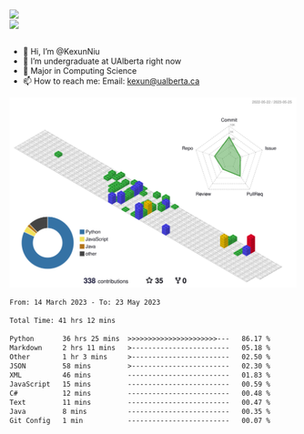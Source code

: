 <a href="https://github.com/anuraghazra/github-readme-stats">
  <img align="center" src="https://github-readme-stats.vercel.app/api?username=KexunNiu&show_icons=true" />
</a>
</br>
<a href="https://github.com/anuraghazra/github-readme-stats">
  <img align="center" src="https://github-readme-stats.vercel.app/api/top-langs/?username=KexunNiu" />
</a>

</br>
</br>

- 👋 Hi, I’m @KexunNiu
- 👀 I’m  undergraduate at UAlberta right now
- 🌱 Major in Computing Science
- 📫 How to reach me: Email: kexun@ualberta.ca

<!---
KexunNiu/KexunNiu is a ✨ special ✨ repository because its `README.md` (this file) appears on your GitHub profile.
You can click the Preview link to take a look at your changes.
--->

![](./profile-3d-contrib/profile-gitblock.svg)

<!--START_SECTION:waka-->

```text
From: 14 March 2023 - To: 23 May 2023

Total Time: 41 hrs 12 mins

Python       36 hrs 25 mins  >>>>>>>>>>>>>>>>>>>>>>---   86.17 %
Markdown     2 hrs 11 mins   >------------------------   05.18 %
Other        1 hr 3 mins     >------------------------   02.50 %
JSON         58 mins         >------------------------   02.30 %
XML          46 mins         -------------------------   01.83 %
JavaScript   15 mins         -------------------------   00.59 %
C#           12 mins         -------------------------   00.48 %
Text         11 mins         -------------------------   00.47 %
Java         8 mins          -------------------------   00.35 %
Git Config   1 min           -------------------------   00.07 %
```

<!--END_SECTION:waka-->
